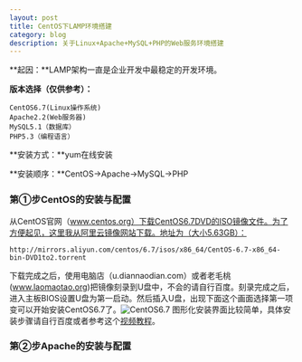 ```yaml
---
layout: post
title: CentOS下LAMP环境搭建
category: blog
description: 关于Linux+Apache+MySQL+PHP的Web服务环境搭建
---
```


**起因：**LAMP架构一直是企业开发中最稳定的开发环境。

**版本选择（仅供参考）：**

    CentOS6.7(Linux操作系统)
    Apache2.2(Web服务器)
    MySQL5.1（数据库）
    PHP5.3（编程语言）
**安装方式：**yum在线安装

**安装顺序：**CentOS→Apache→MySQL→PHP
### 第①步CentOS的安装与配置
从CentOS官网（www.centos.org）下载CentOS6.7DVD的ISO镜像文件。为了方便起见，这里我从阿里云镜像网站下载。地址为（大小5.63GB）：

    http://mirrors.aliyun.com/centos/6.7/isos/x86_64/CentOS-6.7-x86_64-bin-DVD1to2.torrent
下载完成之后，使用电脑店（u.diannaodian.com）或者老毛桃(www.laomaotao.org)把镜像刻录到U盘中，不会的请自行百度。刻录完成之后，进入主板BIOS设置U盘为第一启动。然后插入U盘，出现下面这个画面选择第一项变可以开始安装CentOS6.7了。![CentOS6.7](http://ww3.sinaimg.cn/mw690/9325ea4dgw1f03y4kucocj20fe080q5g.jpg)
图形化安装界面比较简单，具体安装步骤请自行百度或者参考这个[视频教程](http://pan.baidu.com/s/1qXeJhTE)。
### 第②步Apache的安装与配置

